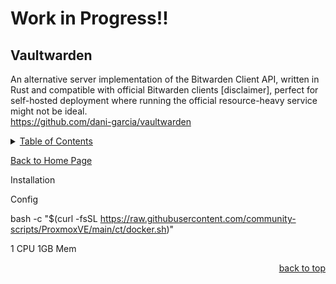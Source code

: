 # Work in Progress!!

<a id="readme_top"></a>
## Vaultwarden
An alternative server implementation of the Bitwarden Client API, written in Rust and compatible with official Bitwarden clients [disclaimer], perfect for self-hosted deployment where running the official resource-heavy service might not be ideal.  
https://github.com/dani-garcia/vaultwarden

<details>
<summary><u>Table of Contents</u></summary>

+ <a href="#Vaultwarden">Vaultwarden</a>

</details> 

<a href="https://github.com/HomeStudiosDIY/HomeStudiosDIY/blob/main/README.md">Back to Home Page</a>



Installation



Config



bash -c "$(curl -fsSL https://raw.githubusercontent.com/community-scripts/ProxmoxVE/main/ct/docker.sh)"




1 CPU
1GB Mem

<p align="right"><a href="#readme_top">back to top</a></p>
